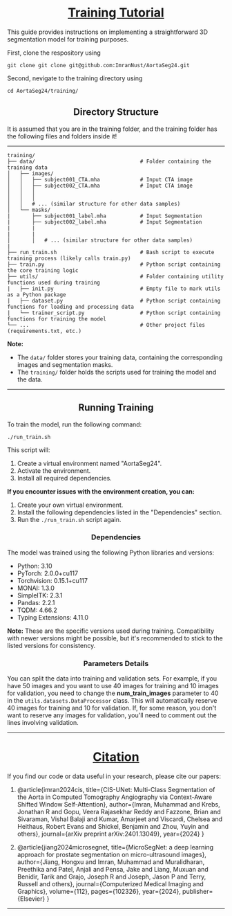 <h1><center><u>Training Tutorial</u></center></h1>

This guide provides instructions on implementing a straightforward 3D segmentation model for training purposes.

First, clone the respository using

```
git clone git clone git@github.com:ImranNust/AortaSeg24.git
```

Second, nevigate to the training directory using

```
cd AortaSeg24/training/
```


<h2><center>Directory Structure</center></h2>
It is assumed that you are in the training folder, and the training folder has the following files and folders inside it!

---
```
training/
├── data/                                  # Folder containing the training data
│   ├── images/
│   │   ├── subject001_CTA.mha             # Input CTA image
│   │   ├── subject002_CTA.mha             # Input CTA image
│   │   │  
│   │   │     
│   │   # ... (similar structure for other data samples)
│   └── masks/
|       ├── subject001_label.mha           # Input Segmentation
|       ├── subject002_label.mha           # Input Segmentation
|       |
|       |
│       │   # ... (similar structure for other data samples)
|
├── run_train.sh                           # Bash script to execute training process (likely calls train.py)
├── train.py                               # Python script containing the core training logic
├── utils/                                 # Folder containing utility functions used during training
|   ├── init.py                            # Empty file to mark utils as a Python package
|   ├── dataset.py                         # Python script containing functions for loading and processing data
|   └── trainer_script.py                  # Python script containing functions for training the model
└── ...                                    # Other project files (requirements.txt, etc.)
```
**Note:**
- The `data/` folder stores your training data, containing the corresponding images and segmentation masks.
- The `training/` folder holds the scripts used for training the model and the data.

---

<h2><center>Running Training</center></h2>
To train the model, run the following command:

```
./run_train.sh
```

This script will:

1. Create a virtual environment named "AortaSeg24".
2. Activate the environment.
3. Install all required dependencies.
   
**If you encounter issues with the environment creation, you can:**

1. Create your own virtual environment.
2. Install the following dependencies listed in the "Dependencies" section.
3. Run the `./run_train.sh` script again.

<h3><center>Dependencies</center></h3>

The model was trained using the following Python libraries and versions:

- Python: 3.10
- PyTorch: 2.0.0+cu117
- Torchvision: 0.15.1+cu117
- MONAI: 1.3.0
- SimpleITK: 2.3.1
- Pandas: 2.2.1
- TQDM: 4.66.2
- Typing Extensions: 4.11.0

**Note:** These are the specific versions used during training. Compatibility with newer versions might be possible, but it's recommended to stick to the listed versions for consistency.

<h3><center>Parameters Details</center></h3>

You can split the data into training and validation sets. For example, if you have 50 images and you want to use 40 images for training and 10 images for validation, you need to change the **num_train_images** parameter to 40 in the `utils.datasets.DataProcessor` class. This will automatically reserve 40 images for training and 10 for validation. If, for some reason, you don't want to reserve any images for validation, you'll need to comment out the lines involving validation.

---

<h1><center><u><b>Citation</b></u></center></h1>

If you find our code or data useful in your research, please cite our papers:

1. @article{imran2024cis,
  title={CIS-UNet: Multi-Class Segmentation of the Aorta in Computed Tomography Angiography via Context-Aware Shifted Window Self-Attention},
  author={Imran, Muhammad and Krebs, Jonathan R and Gopu, Veera Rajasekhar Reddy and Fazzone, Brian and Sivaraman, Vishal Balaji and Kumar, Amarjeet and Viscardi, Chelsea and Heithaus, Robert Evans and Shickel, Benjamin and Zhou, Yuyin and others},
  journal={arXiv preprint arXiv:2401.13049},
  year={2024}
}

2. @article{jiang2024microsegnet,
  title={MicroSegNet: a deep learning approach for prostate segmentation on micro-ultrasound images},
  author={Jiang, Hongxu and Imran, Muhammad and Muralidharan, Preethika and Patel, Anjali and Pensa, Jake and Liang, Muxuan and Benidir, Tarik and Grajo, Joseph R and Joseph, Jason P and Terry, Russell and others},
  journal={Computerized Medical Imaging and Graphics},
  volume={112},
  pages={102326},
  year={2024},
  publisher={Elsevier}
}

---

